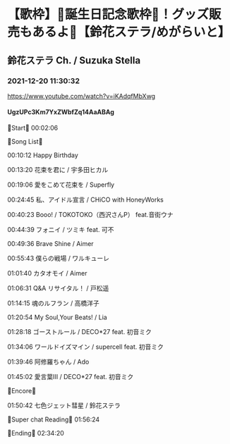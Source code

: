 # 【歌枠】🎁誕生日記念歌枠🎉！グッズ販売もあるよ🔔【鈴花ステラ/めがらいと】

## 鈴花ステラ Ch. / Suzuka Stella

### 2021-12-20 11:30:32

https://www.youtube.com/watch?v=iKAdqfMbXwg

#### UgzUPc3Km7YxZWbfZq14AaABAg

🔔Start🔔 00:02:06



🔔Song List🔔

00:10:12 Happy Birthday

00:13:20 花束を君に / 宇多田ヒカル

00:19:06 愛をこめて花束を / Superfly

00:24:45 私、アイドル宣言 / CHiCO with HoneyWorks

00:40:23 Booo! / TOKOTOKO（西沢さんP） feat.音街ウナ

00:44:39 フォニイ / ツミキ feat. 可不

00:49:36 Brave Shine / Aimer

00:55:43 僕らの戦場 / ワルキューレ

01:01:40 カタオモイ / Aimer

01:06:31 Q&A リサイタル！ / 戸松遥

01:14:15 魂のルフラン / 高橋洋子

01:20:54 My Soul,Your Beats! / Lia

01:28:18 ゴーストルール / DECO*27 feat. 初音ミク

01:34:06 ワールドイズマイン / supercell feat. 初音ミク

01:39:46 阿修羅ちゃん / Ado

01:45:02 愛言葉Ⅲ / DECO*27 feat. 初音ミク



🔔Encore🔔

01:50:42 七色ジェット彗星 / 鈴花ステラ



🔔Super chat Reading🔔 01:56:24 



🔔Ending🔔 02:34:20

